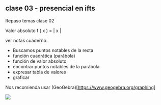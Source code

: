 ## clase 03 - presencial en ifts
Repaso temas clase 02

Valor absoluto f ( x ) = | x |

ver notas cuaderno.

- Buscamos puntos notables de la recta
- función cuadrática (parábola)
- función de valor absoluto
- encontrar puntos notables de la parábola
- expresar tabla de valores
- graficar

Nos recomienda usar (GeoGebra)[https://www.geogebra.org/graphing] 

![](ppt-70-mat.png)